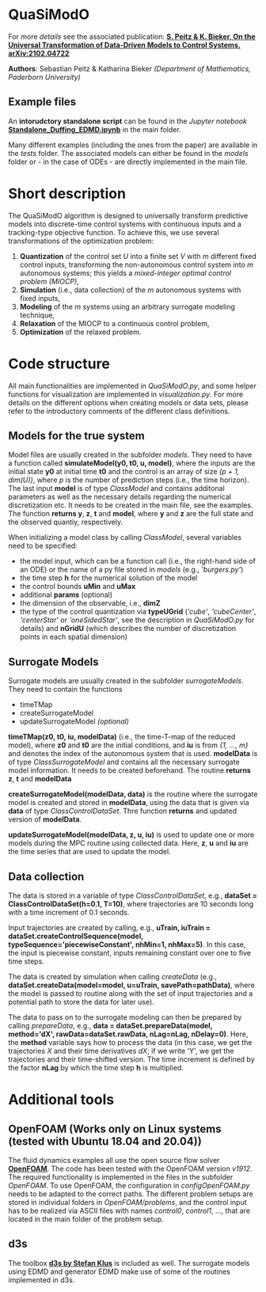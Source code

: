 # QuaSiModO

For more *details* see the associated publication: **[S. Peitz & K. Bieker, On the Universal Transformation of Data-Driven Models to Control Systems, arXiv:2102.04722](https://arxiv.org/abs/2102.04722)**

**Authors**: Sebastian Peitz & Katharina Bieker *(Department of Mathematics, Paderborn University)*

## Example files
An **intorudctory standalone script** can be found in the *Jupyter notebook* **[Standalone_Duffing_EDMD.ipynb](https://github.com/SebastianPeitz/QuaSiModO/blob/master/Standalone_Duffing_EDMD.ipynb)** in the main folder.

Many different examples (including the ones from the paper) are available in the *tests* folder. The associated models can either be found in the *models* folder or - in the case of ODEs - are directly implemented in the main file.

# Short description
The QuaSiModO algorithm is designed to universally transform predictive models into discrete-time control systems with continuous inputs and a tracking-type objective function. To achieve this, we use several transformations of the optimization problem:
1. **Quantization** of the control set *U* into a finite set *V* with *m* different fixed control inputs, transforming the non-autonomous control system into *m* autonomous systems; this yields a *mixed-integer optimal control problem (MIOCP)*,
2. **Simulation** (i.e., data collection) of the *m* autonomous systems with fixed inputs,
3. **Modeling** of the *m* systems using an arbitrary surrogate modeling technique,
4. **Relaxation** of the MIOCP to a continuous control problem,
5. **Optimization** of the relaxed problem.

# Code structure
All main functionalities are implemented in *QuaSiModO.py*, and some helper functions for visualization are implemented in *visualization.py*. For more details on the different options when creating models or data sets, please refer to the introductory comments of the different class definitions.

## Models for the true system
Model files are usually created in the subfolder *models*. They need to have a function called **simulateModel(y0, t0, u, model)**, where the inputs are the initial state **y0** at initial time **t0** and the control is an array of size *(p + 1, dim(U))*, where *p* is the number of prediction steps (i.e., the time horizon). The last input **model** is of type *ClassModel* and contains additonal parameters as well as the necessary details regarding the numerical discretization etc. It needs to be created in the main file, see the examples. The function **returns y**, **z**, **t** and **model**, where **y** and **z** are the full state and the observed quantiy, respectively.

When initializing a model class by calling *ClassModel*, several variables need to be specified:
* the model input, which can be a function call (i.e., the right-hand side of an ODE) or the name of a py file stored in *models* (e.g., *'burgers.py'*)
* the time step **h** for the numerical solution of the model
* the control bounds **uMin** and **uMax**
* additional **params** (optional)
* the dimension of the observable, i.e., **dimZ**
* the type of the control quantization via **typeUGrid** (*'cube'*, *'cubeCenter'*, *'centerStar'* or *'oneSidedStar'*, see the description in *QuaSiModO.py* for details) and **nGridU** (which describes the number of discretization points in each spatial dimension)

## Surrogate Models
Surrogate models are usually created in the subfolder *surrogateModels*. They need to contain the functions 
* timeTMap
* createSurrogateModel
* updateSurrogateModel *(optional)*

**timeTMap(z0, t0, iu, modelData)** (i.e., the time-T-map of the reduced model), where **z0** and **t0** are the initial conditions, and **iu** is from *{1, ..., m}* and denotes the index of the autonomous system that is used. **modelData** is of type *ClassSurrogateModel* and contains all the necessary surrogate model information. It needs to be created beforehand. The routine **returns z**, **t** and **modelData**

**createSurrogateModel(modelData, data)** is the routine where the surrogate model is created and stored in **modelData**, using the data that is given via **data** of type *ClassControlDataSet*. Thre function **returns** and updated version of **modelData**.

**updateSurrogateModel(modelData, z, u, iu)** is used to update one or more models during the MPC routine using collected data. Here, **z**, **u** and **iu** are the time series that are used to update the model.

## Data collection
The data is stored in a variable of type *ClassControlDataSet*, e.g., **dataSet = ClassControlDataSet(h=0.1, T=10)**, where trajectories are 10 seconds long with a time increment of 0.1 seconds. 

Input trajectories are created by calling, e.g., **uTrain, iuTrain = dataSet.createControlSequence(model, typeSequence='piecewiseConstant', nhMin=1, nhMax=5)**. In this case, the input is piecewise constant, inputs remaining constant over one to five time steps. 

The data is created by simulation when calling *createData* (e.g., **dataSet.createData(model=model, u=uTrain, savePath=pathData)**, where the model is passed to routine along with the set of input trajectories and a potential path to store the data for later use).

The data to pass on to the surrogate modeling can then be prepared by calling *prepareData*, e.g., **data = dataSet.prepareData(model, method='dX', rawData=dataSet.rawData, nLag=nLag, nDelay=0)**. Here, the **method** variable says how to process the data (in this case, we get the trajectories *X* and their time derivatives *dX*; if we write 'Y', we get the trajectories and their time-shifted version. The time increment is defined by the factor **nLag** by which the time step **h** is multiplied.

# Additional tools
## OpenFOAM (Works only on Linux systems (tested with Ubuntu 18.04 and 20.04))
The fluid dynamics examples all use the open source flow solver [**OpenFOAM**](https://www.openfoam.com/). The code has been tested with the OpenFOAM version *v1912*. The required functionality is implemented in the files in the subfolder *OpenFOAM*. To use OpenFOAM, the configuration in *configOpenFOAM.py* needs to be adapted to the correct paths. The different problem setups are stored in individual folders in *OpenFOAM/problems*, and the control input has to be realized via ASCII files with names *control0*, *control1*, ..., that are located in the main folder of the problem setup.

## d3s
The toolbox [**d3s by Stefan Klus**](https://github.com/sklus/d3s) is included as well. The surrogate models using EDMD and generator EDMD make use of some of the routines implemented in d3s.
